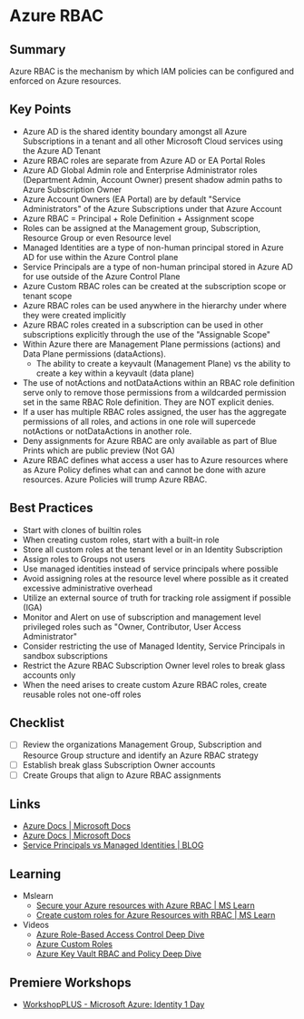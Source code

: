 # Azure RBAC
## Summary
Azure RBAC is the mechanism by which IAM policies can be configured and enforced on Azure resources.
## Key Points
* Azure AD is the shared identity boundary amongst all Azure Subscriptions in a tenant and all other Microsoft Cloud services using the Azure AD Tenant
* Azure RBAC roles are separate from Azure AD or EA Portal Roles
* Azure AD Global Admin role and Enterprise Administrator roles (Department Admin, Account Owner) present shadow admin paths to Azure Subscription Owner
* Azure Account Owners (EA Portal) are by default "Service Administrators" of the Azure Subscriptions under that Azure Account
* Azure RBAC = Principal + Role Definition + Assignment scope
* Roles can be assigned at the Management group, Subscription, Resource Group or even Resource level
* Managed Identities are a type of non-human principal stored in Azure AD for use within the Azure Control plane
* Service Principals are a type of non-human principal stored in Azure AD for use outside of the Azure Control Plane
* Azure Custom RBAC roles can be created at the subscription scope or tenant scope
* Azure RBAC roles can be used anywhere in the hierarchy under where they were created implicitly
* Azure RBAC roles created in a subscription can be used in other subscriptions explicitly through the use of the "Assignable Scope"
* Within Azure there are Management Plane permissions (actions) and Data Plane permissions (dataActions).
    * The ability to create a keyvault (Management Plane) vs the ability to create a key within a keyvault (data plane)
* The use of notActions and notDataActions within an RBAC role definition serve only to remove those permissions from a wildcarded permission set in the same RBAC Role definition.  They are NOT explicit denies.
* If a user has multiple RBAC roles assigned, the user has the aggregate permissions of all roles, and actions in one role will supercede notActions or notDataActions in another role.
* Deny assignments for Azure RBAC are only available as part of Blue Prints which are public preview (Not GA)
* Azure RBAC defines what access a user has to Azure resources where as Azure Policy defines what can and cannot be done with azure resources.  Azure Policies will trump Azure RBAC.
## Best Practices
* Start with clones of builtin roles
* When creating custom roles, start with a built-in role
* Store all custom roles at the tenant level or in an Identity Subscription
* Assign roles to Groups not users
* Use managed identities instead of service principals where possible
* Avoid assigning roles at the resource level where possible as it created excessive administrative overhead
* Utilize an external source of truth for tracking role assigment if possible (IGA)
* Monitor and Alert on use of subscription and management level privileged roles such as "Owner, Contributor, User Access Administrator"
* Consider restricting the use of Managed Identity, Service Principals in sandbox subscriptions
* Restrict the Azure RBAC Subscription Owner level roles to break glass accounts only
* When the need arises to create custom Azure RBAC roles, create reusable roles not one-off roles
## Checklist
- [ ] Review the organizations Management Group, Subscription and Resource Group structure and identify an Azure RBAC strategy
- [ ] Establish break glass Subscription Owner accounts
- [ ] Create Groups that align to Azure RBAC assignments
## Links
* [Azure Docs | Microsoft Docs](https://docs.microsoft.com/en-us/azure/role-based-access-control/overview)
* [Azure Docs | Microsoft Docs](https://docs.microsoft.com/en-us/azure/role-based-access-control/deny-assignments)
* [Service Principals vs Managed Identities | BLOG](https://www.007ffflearning.com/post/azure-spring-clean-demystifying-service-principal-and-managed-identities/)
## Learning
* Mslearn
	* [Secure your Azure resources with Azure RBAC | MS Learn](https://docs.microsoft.com/en-us/learn/modules/secure-azure-resources-with-rbac/)
	* [Create custom roles for Azure Resources with RBAC | MS Learn](https://docs.microsoft.com/en-us/learn/modules/create-custom-azure-roles-with-rbac/)
* Videos
	* [Azure Role-Based Access Control Deep Dive](https://www.youtube.com/watch?v=qFoHDTxkQII)
	* [Azure Custom Roles](https://www.youtube.com/watch?v=29TPBeqrSSc)
	* [Azure Key Vault RBAC and Policy Deep Dive](https://www.youtube.com/watch?v=oYzFWOrZMKc)
## Premiere Workshops
* [WorkshopPLUS - Microsoft Azure: Identity 1 Day](https://datasheet.azureedge.net/offerings-datasheets/8230/EN.pdf)